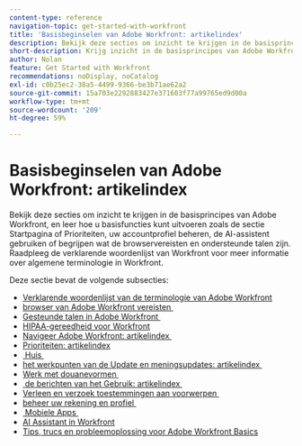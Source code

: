 ```yaml
---
content-type: reference
navigation-topic: get-started-with-workfront
title: 'Basisbeginselen van Adobe Workfront: artikelindex'
description: Bekijk deze secties om inzicht te krijgen in de basisprincipes van Adobe Workfront, en leer hoe u basisfuncties kunt uitvoeren zoals de sectie Startpagina of Prioriteiten, uw accountprofiel beheren, de AI-assistent gebruiken of begrijpen wat de browservereisten en ondersteunde talen zijn. Raadpleeg de verklarende woordenlijst van Workfront voor meer informatie over algemene terminologie in Workfront.
short-description: Krijg inzicht in de basisprincipes van Adobe Workfront en leer hoe u basisfuncties kunt uitvoeren.
author: Nolan
feature: Get Started with Workfront
recommendations: noDisplay, noCatalog
exl-id: c0b25ec2-38a5-4499-9366-be3b71ae62a2
source-git-commit: 15a703e2292883427e371603f77a99765ed9d00a
workflow-type: tm+mt
source-wordcount: '209'
ht-degree: 59%

---
```


# Basisbeginselen van Adobe Workfront: artikelindex

<!--Audited: 01/2025-->

Bekijk deze secties om inzicht te krijgen in de basisprincipes van Adobe Workfront, en leer hoe u basisfuncties kunt uitvoeren zoals de sectie Startpagina of Prioriteiten, uw accountprofiel beheren, de AI-assistent gebruiken of begrijpen wat de browservereisten en ondersteunde talen zijn. Raadpleeg de verklarende woordenlijst van Workfront voor meer informatie over algemene terminologie in Workfront.

Deze sectie bevat de volgende subsecties:

* [&#x200B; Verklarende woordenlijst van de terminologie van Adobe Workfront &#x200B;](../workfront-basics/navigate-workfront/workfront-navigation/workfront-terminology-glossary.md)
* [&#x200B; browser van Adobe Workfront vereisten &#x200B;](../workfront-basics/workfront-browser-requirements.md)
* [&#x200B; Gesteunde talen in Adobe Workfront &#x200B;](../workfront-basics/supported-languages-in-workfront.md)
* [HIPAA-gereedheid voor Workfront](/help/quicksilver/workfront-basics/hipaa-readiness-for-workfront.md)
* [&#x200B; Navigeer Adobe Workfront: artikelindex &#x200B;](../workfront-basics/navigate-workfront/navigate-workfront.md)
* [Prioriteiten: artikelindex](/help/quicksilver/workfront-basics/priorities/priorities-toc.md)
* [&#x200B; Huis &#x200B;](../workfront-basics/using-home/home.md)
* [&#x200B; het werkpunten van de Update en meningsupdates: artikelindex &#x200B;](../workfront-basics/updating-work-items-and-viewing-updates/update-work-items-and-view-updates.md)
* [&#x200B; Werk met douanevormen &#x200B;](../workfront-basics/work-with-custom-forms/work-with-custom-forms.md)
* [&#x200B; de berichten van het Gebruik: artikelindex &#x200B;](../workfront-basics/using-notifications/use-notifications.md)
* [&#x200B; Verleen en verzoek toestemmingen aan voorwerpen &#x200B;](../workfront-basics/grant-and-request-access-to-objects/grant-and-request-access-to-objects.md)
* [&#x200B; beheer uw rekening en profiel &#x200B;](../workfront-basics/manage-your-account-and-profile/manage-your-account-and-profile.md)
* [&#x200B; Mobiele Apps &#x200B;](../workfront-basics/mobile-apps/mobile-apps.md)
* [AI Assistant in Workfront](/help/quicksilver/workfront-basics/ai-assistant/ai-assistant.md)
* [Tips, trucs en probleemoplossing voor Adobe Workfront Basics](../workfront-basics/tips-tricks-and-troubleshooting/tips-tricks-troubleshooting-basics.md)
